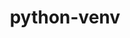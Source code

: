 ---
title: "python-venv"
layout: cache
categories: [package, develop]
meta: {"versions": ["1.0"], "compilers": ["gcc@=11.4.0", "gcc@=9.4.0"], "oss": ["ubuntu20.04", "ubuntu22.04"], "platforms": ["linux"], "targets": ["neoverse_v2", "ppc64le"], "stacks": ["e4s-neoverse-v2", "e4s-power", "root"], "num_specs": 4, "num_specs_by_stack": {"e4s-power": 2, "root": 4, "e4s-neoverse-v2": 2}}
spec_details: [{"hash": "rrmsv7lfgrpy5pvplzo646wvoyutglbb", "compiler": "gcc@=9.4.0", "versions": ["1.0"], "os": "ubuntu20.04", "platform": "linux", "target": "ppc64le", "variants": ["build_system=generic"], "stacks": ["e4s-power", "root"], "size": "-", "tarball": "https://binaries.spack.io/develop/build_cache/linux-ubuntu20.04-ppc64le/gcc-9.4.0/python-venv-1.0/linux-ubuntu20.04-ppc64le-gcc-9.4.0-python-venv-1.0-rrmsv7lfgrpy5pvplzo646wvoyutglbb.spack"}, {"hash": "ozcbtnpbxkwng7fola6slwbkog5hkwqr", "compiler": "gcc@=9.4.0", "versions": ["1.0"], "os": "ubuntu20.04", "platform": "linux", "target": "ppc64le", "variants": ["build_system=generic"], "stacks": ["e4s-power", "root"], "size": "-", "tarball": "https://binaries.spack.io/develop/build_cache/linux-ubuntu20.04-ppc64le/gcc-9.4.0/python-venv-1.0/linux-ubuntu20.04-ppc64le-gcc-9.4.0-python-venv-1.0-ozcbtnpbxkwng7fola6slwbkog5hkwqr.spack"}, {"hash": "pkachkhm6up2rwdlqy24g35sj7jm3r2i", "compiler": "gcc@=11.4.0", "versions": ["1.0"], "os": "ubuntu22.04", "platform": "linux", "target": "neoverse_v2", "variants": ["build_system=generic"], "stacks": ["e4s-neoverse-v2", "root"], "size": "-", "tarball": "https://binaries.spack.io/develop/build_cache/linux-ubuntu22.04-neoverse_v2/gcc-11.4.0/python-venv-1.0/linux-ubuntu22.04-neoverse_v2-gcc-11.4.0-python-venv-1.0-pkachkhm6up2rwdlqy24g35sj7jm3r2i.spack"}, {"hash": "6wuvege7phgfjh2duepgan7ypmxi2smm", "compiler": "gcc@=11.4.0", "versions": ["1.0"], "os": "ubuntu22.04", "platform": "linux", "target": "neoverse_v2", "variants": ["build_system=generic"], "stacks": ["e4s-neoverse-v2", "root"], "size": "-", "tarball": "https://binaries.spack.io/develop/build_cache/linux-ubuntu22.04-neoverse_v2/gcc-11.4.0/python-venv-1.0/linux-ubuntu22.04-neoverse_v2-gcc-11.4.0-python-venv-1.0-6wuvege7phgfjh2duepgan7ypmxi2smm.spack"}]
---